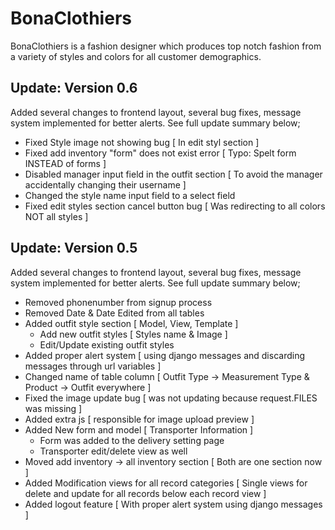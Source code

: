 # BonaClothiers
BonaClothiers is a fashion designer which produces top notch fashion from a variety of styles and colors for all customer demographics.

## Update: Version 0.6
Added several changes to frontend layout, several bug fixes, message system implemented for better alerts. See full update summary below;

* Fixed Style image not showing bug [ In edit styl section ]
* Fixed add inventory "form" does not exist error [ Typo: Spelt form INSTEAD of forms ]
* Disabled manager input field in the outfit section  [ To avoid the manager accidentally changing their username ]
* Changed the style  name input field to a select field
* Fixed edit styles section cancel button bug [ Was redirecting to all colors NOT all styles ]
  

## Update: Version 0.5
Added several changes to frontend layout, several bug fixes, message system implemented for better alerts. See full update summary below;

* Removed phonenumber from signup process
* Removed Date & Date Edited from all tables
* Added outfit style section [ Model, View, Template ] 
	* Add new outfit styles [ Styles name & Image ]
	* Edit/Update existing outfit styles
* Added proper alert system [ using django messages and discarding messages through url variables ]
* Changed name of table column [ Outfit Type -> Measurement Type & Product -> Outfit everywhere ]
* Fixed the image update bug [ was not updating because request.FILES was missing ]
* Added extra js [ responsible for image upload preview ]
* Added New form and model [ Transporter Information ]
	* Form was added to the delivery setting page
	* Transporter edit/delete view as well
* Moved add inventory -> all inventory section [ Both are one section now ]
* Added Modification views for all record categories [ Single views for delete and update for all records below each record view ]
* Added logout feature [ With proper alert system using django messages ]